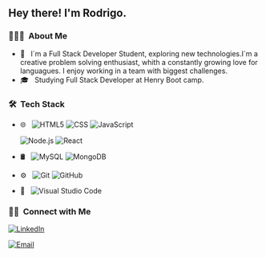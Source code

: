 

<h2> Hey there! I'm Rodrigo.</h2>

<h3> 👨🏻‍💻 &nbsp;About Me </h3>

- 🤔 &nbsp; I´m a Full Stack Developer Student, exploring new technologies.I´m a creative problem solving enthusiast, whith a constantly growing love for languagues. I enjoy working in a team with biggest challenges.
- 🎓 &nbsp; Studying Full Stack Developer at Henry Boot camp.



<h3> 🛠 &nbsp;Tech Stack</h3>


- 🌐 &nbsp; ![HTML5](https://img.shields.io/badge/-HTML5-333333?style=flat&logo=HTML5)
  ![CSS](https://img.shields.io/badge/-CSS-333333?style=flat&logo=CSS3&logoColor=1572B6)
  ![JavaScript](https://img.shields.io/badge/-JavaScript-333333?style=flat&logo=javascript)

  ![Node.js](https://img.shields.io/badge/-Node.js-333333?style=flat&logo=node.js)
  ![React](https://img.shields.io/badge/-React-333333?style=flat&logo=react)
- 🛢 &nbsp;
  ![MySQL](https://img.shields.io/badge/-MySQL-333333?style=flat&logo=mysql)
  ![MongoDB](https://img.shields.io/badge/-MongoDB-333333?style=flat&logo=mongodb)
- ⚙️ &nbsp;
  ![Git](https://img.shields.io/badge/-Git-333333?style=flat&logo=git)
  ![GitHub](https://img.shields.io/badge/-GitHub-333333?style=flat&logo=github)
- 🔧 &nbsp;
  ![Visual Studio Code](https://img.shields.io/badge/-Visual%20Studio%20Code-333333?style=flat&logo=visual-studio-code&logoColor=007ACC)
  <br/>
<h3> 🤝🏻 &nbsp;Connect with Me </h3>

<p align="center">

<a href="https://www.linkedin.com/in/rodrigo-guevara-civit-43713599/"><img alt="LinkedIn" src="https://img.shields.io/badge/LinkedIn-Rodrigo%20Guevara%20Civit-blue?style=flat-square&logo=linkedin"></a>

<a href="mailto:rgcivitt@gmail.com"><img alt="Email" src="https://img.shields.io/badge/Email-rgcivitt@gmail.com-blue?style=flat-square&logo=gmail"></a>
</p>

